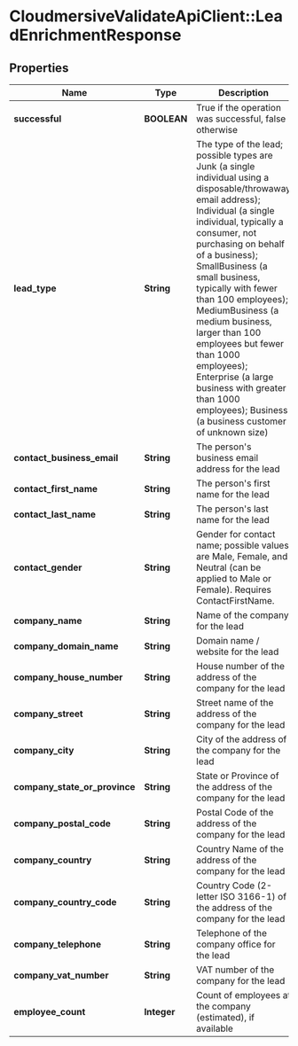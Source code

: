 # CloudmersiveValidateApiClient::LeadEnrichmentResponse

## Properties
Name | Type | Description | Notes
------------ | ------------- | ------------- | -------------
**successful** | **BOOLEAN** | True if the operation was successful, false otherwise | [optional] 
**lead_type** | **String** | The type of the lead; possible types are Junk (a single individual using a disposable/throwaway email address); Individual (a single individual, typically a consumer, not purchasing on behalf of a business); SmallBusiness (a small business, typically with fewer than 100 employees); MediumBusiness (a medium business, larger than 100 employees but fewer than 1000 employees); Enterprise (a large business with greater than 1000 employees); Business (a business customer of unknown size) | [optional] 
**contact_business_email** | **String** | The person&#39;s business email address for the lead | [optional] 
**contact_first_name** | **String** | The person&#39;s first name for the lead | [optional] 
**contact_last_name** | **String** | The person&#39;s last name for the lead | [optional] 
**contact_gender** | **String** | Gender for contact name; possible values are Male, Female, and Neutral (can be applied to Male or Female).  Requires ContactFirstName. | [optional] 
**company_name** | **String** | Name of the company for the lead | [optional] 
**company_domain_name** | **String** | Domain name / website for the lead | [optional] 
**company_house_number** | **String** | House number of the address of the company for the lead | [optional] 
**company_street** | **String** | Street name of the address of the company for the lead | [optional] 
**company_city** | **String** | City of the address of the company for the lead | [optional] 
**company_state_or_province** | **String** | State or Province of the address of the company for the lead | [optional] 
**company_postal_code** | **String** | Postal Code of the address of the company for the lead | [optional] 
**company_country** | **String** | Country Name of the address of the company for the lead | [optional] 
**company_country_code** | **String** | Country Code (2-letter ISO 3166-1) of the address of the company for the lead | [optional] 
**company_telephone** | **String** | Telephone of the company office for the lead | [optional] 
**company_vat_number** | **String** | VAT number of the company for the lead | [optional] 
**employee_count** | **Integer** | Count of employees at the company (estimated), if available | [optional] 


